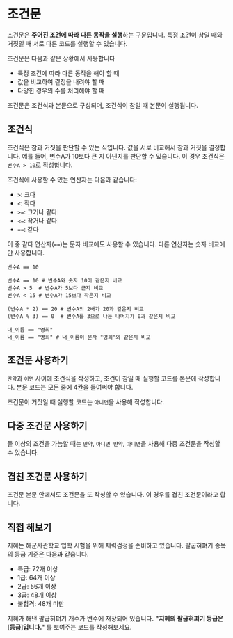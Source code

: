 # 조건문

조건문은 **주어진 조건에 따라 다른 동작을 실행**하는 구문입니다. 특정 조건이 참일 때와 거짓일 때 서로 다른 코드를 실행할 수 있습니다.

조건문은 다음과 같은 상황에서 사용합니다

-   특정 조건에 따라 다른 동작을 해야 할 때
-   값을 비교하여 결정을 내려야 할 때
-   다양한 경우의 수를 처리해야 할 때

조건문은 조건식과 본문으로 구성되며, 조건식이 참일 때 본문이 실행됩니다.

## 조건식

조건식은 참과 거짓을 판단할 수 있는 식입니다. 값을 서로 비교해서 참과 거짓을 결정합니다. 예를 들어, 변수A가 10보다 큰 지 아닌지를 판단할 수 있습니다. 이 경우 조건식은 `변수A > 10`로 작성합니다.

조건식에 사용할 수 있는 연산자는 다음과 같습니다:

-   `>`: 크다
-   `<`: 작다
-   `>=`: 크거나 같다
-   `<=`: 작거나 같다
-   `==`: 같다

이 중 같다 연산자(`==`)는 문자 비교에도 사용할 수 있습니다. 다른 연산자는 숫자 비교에만 사용합니다.

```Vyper
변수A == 10

변수A == 10 # 변수A와 숫자 10이 같은지 비교
변수A > 5  # 변수A가 5보다 큰지 비교
변수A < 15 # 변수A가 15보다 작은지 비교

(변수A * 2) == 20 # 변수A의 2배가 20과 같은지 비교
(변수A % 3) == 0  # 변수A를 3으로 나눈 나머지가 0과 같은지 비교

내_이름 == "영희"
내_이름 == "영희" # 내_이름이 문자 "영희"와 같은지 비교
```

## 조건문 사용하기

<code-runner code='점수 = 85
만약 점수 > 80 이면
    "합격" 보여주기
    "축하드립니다!" 보여주기' />

`만약`과 `이면` 사이에 조건식을 작성하고, 조건이 참일 때 실행할 코드를 본문에 작성합니다. 본문 코드는 모든 줄에 4칸을 들여써야 합니다.

조건문이 거짓일 때 실행할 코드는 `아니면`을 사용해 작성합니다.

<code-runner :code='`점수 = 75\n
만약 점수 > 80 이면
    "합격" 보여주기
    "축하드립니다!" 보여주기
아니면
    "불합격" 보여주기
    "다음 기회에 도전해주세요!" 보여주기
    "합격 기준은 80점입니다"`' />

## 다중 조건문 사용하기

둘 이상의 조건을 가늠할 때는 `만약`, `아니면 만약`, `아니면`을 사용해 다중 조건문을 작성할 수 있습니다.

<code-runner :code='`점수 = 75
그레이드 = ""\n
만약 점수 >= 90 이면
    그레이드 = "A"
아니면 만약 점수 >= 80 이면
    그레이드 = "B"
아니면 만약 점수 >= 70 이면
    그레이드 = "C"
아니면
    그레이드 = "F"\n
"자네는 " + 그레이드 + "등급을 받았네!" 보여주기`' />

## 겹친 조건문 사용하기

조건문 본문 안에서도 조건문을 또 작성할 수 있습니다. 이 경우를 겹친 조건문이라고 합니다.

<code-runner :code='`지필시험_점수 = 85
실기시험_점수 = 75\n
만약 지필시험_점수 >= 80 이면
    만약 실기시험_점수 >= 80 이면
        "합격" 보여주기
    아니면
        "지필은 붙었지만 실기시험에서 불합격" 보여주기
아니면
    "지필시험에서 불합격" 보여주기`' />

## 직접 해보기

지혜는 해군사관학교 입학 시험을 위해 체력검정을 준비하고 있습니다. 팔굽혀펴기 종목의 등급 기준은 다음과 같습니다.

-   특급: 72개 이상
-   1급: 64개 이상
-   2급: 56개 이상
-   3급: 48개 이상
-   불합격: 48개 미만

지혜가 해낸 팔굽혀펴기 개수가 변수에 저장되어 있습니다. **"지혜의 팔굽혀펴기 등급은 [등급]입니다."** 를 보여주는 코드를 작성해보세요.

<code-runner :challenge='{
    output: "지혜의 팔굽혀펴기 등급은 2급입니다.",
    answerCode: `팔굽혀펴기_갯수 = 56
등급 = ""\n
만약 팔굽혀펴기_갯수 >= 72 이면
    등급 = "특급"
아니면 만약 팔굽혀펴기_갯수 >= 64 이면
    등급 = "1급"
아니면 만약 팔굽혀펴기_갯수 >= 56 이면
    등급 = "2급"
아니면 만약 팔굽혀펴기_갯수 >= 48 이면
    등급 = "3급"
아니면
    등급 = "불합격"\n
"지혜의 팔굽혀펴기 등급은 " + 등급 + "입니다." 보여주기`
}' code="팔굽혀펴기_갯수 = 56" />
